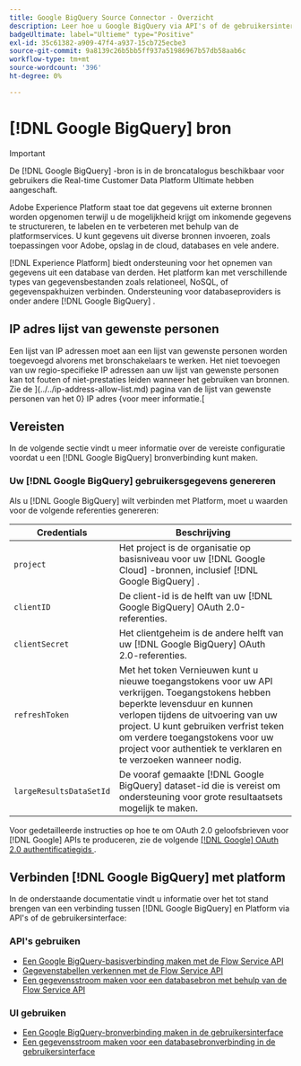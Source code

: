 ```yaml
---
title: Google BigQuery Source Connector - Overzicht
description: Leer hoe u Google BigQuery via API's of de gebruikersinterface met Adobe Experience Platform kunt verbinden.
badgeUltimate: label="Ultieme" type="Positive"
exl-id: 35c61382-a909-47f4-a937-15cb725ecbe3
source-git-commit: 9a8139c26b5bb5ff937a51986967b57db58aab6c
workflow-type: tm+mt
source-wordcount: '396'
ht-degree: 0%

---
```


# [!DNL Google BigQuery] bron

>[!IMPORTANT]
>
>De [!DNL Google BigQuery] -bron is in de broncatalogus beschikbaar voor gebruikers die Real-time Customer Data Platform Ultimate hebben aangeschaft.

Adobe Experience Platform staat toe dat gegevens uit externe bronnen worden opgenomen terwijl u de mogelijkheid krijgt om inkomende gegevens te structureren, te labelen en te verbeteren met behulp van de platformservices. U kunt gegevens uit diverse bronnen invoeren, zoals toepassingen voor Adobe, opslag in de cloud, databases en vele andere.

[!DNL Experience Platform] biedt ondersteuning voor het opnemen van gegevens uit een database van derden. Het platform kan met verschillende types van gegevensbestanden zoals relationeel, NoSQL, of gegevenspakhuizen verbinden. Ondersteuning voor databaseproviders is onder andere [!DNL Google BigQuery] .

## IP adres lijst van gewenste personen

Een lijst van IP adressen moet aan een lijst van gewenste personen worden toegevoegd alvorens met bronschakelaars te werken. Het niet toevoegen van uw regio-specifieke IP adressen aan uw lijst van gewenste personen kan tot fouten of niet-prestaties leiden wanneer het gebruiken van bronnen. Zie de ](../../ip-address-allow-list.md) pagina van de lijst van gewenste personen van het 0} IP adres {voor meer informatie.[

## Vereisten

In de volgende sectie vindt u meer informatie over de vereiste configuratie voordat u een [!DNL Google BigQuery] bronverbinding kunt maken.

### Uw [!DNL Google BigQuery] gebruikersgegevens genereren

Als u [!DNL Google BigQuery] wilt verbinden met Platform, moet u waarden voor de volgende referenties genereren:

| Credentials | Beschrijving |
| ---------- | ----------- |
| `project` | Het project is de organisatie op basisniveau voor uw [!DNL Google Cloud] -bronnen, inclusief [!DNL Google BigQuery] . |
| `clientID` | De client-id is de helft van uw [!DNL Google BigQuery] OAuth 2.0-referenties. |
| `clientSecret` | Het clientgeheim is de andere helft van uw [!DNL Google BigQuery] OAuth 2.0-referenties. |
| `refreshToken` | Met het token Vernieuwen kunt u nieuwe toegangstokens voor uw API verkrijgen. Toegangstokens hebben beperkte levensduur en kunnen verlopen tijdens de uitvoering van uw project. U kunt gebruiken verfrist teken om verdere toegangstokens voor uw project voor authentiek te verklaren en te verzoeken wanneer nodig. |
| `largeResultsDataSetId` | De vooraf gemaakte [!DNL Google BigQuery] dataset-id die is vereist om ondersteuning voor grote resultaatsets mogelijk te maken. |

Voor gedetailleerde instructies op hoe te om OAuth 2.0 geloofsbrieven voor [!DNL Google] APIs te produceren, zie de volgende [[!DNL Google]  OAuth 2.0 authentificatiegids ](https://developers.google.com/identity/protocols/oauth2).

## Verbinden [!DNL Google BigQuery] met platform

In de onderstaande documentatie vindt u informatie over het tot stand brengen van een verbinding tussen [!DNL Google BigQuery] en Platform via API&#39;s of de gebruikersinterface:

### API&#39;s gebruiken

- [Een Google BigQuery-basisverbinding maken met de Flow Service API](../../tutorials/api/create/databases/bigquery.md)
- [Gegevenstabellen verkennen met de Flow Service API](../../tutorials/api/explore/tabular.md)
- [Een gegevensstroom maken voor een databasebron met behulp van de Flow Service API](../../tutorials/api/collect/database-nosql.md)

### UI gebruiken

- [Een Google BigQuery-bronverbinding maken in de gebruikersinterface](../../tutorials/ui/create/databases/bigquery.md)
- [Een gegevensstroom maken voor een databasebronverbinding in de gebruikersinterface](../../tutorials/ui/dataflow/databases.md)

